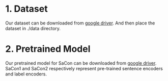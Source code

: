 # 1. Dataset

Our dataset can be downloaded from [google driver](https://drive.google.com/drive/folders/1T1sTISiSPYIuY7PvwBTFRvvARoPNs0Ab?usp=drive_link). And then place the dataset in ./data directory.

# 2. Pretrained Model

Our pretrained model for SaCon can be downloaded from [google driver](https://drive.google.com/drive/folders/14Cio-r_bQNRMxuVZwH07NunSPzCgNQZY?usp=sharing). SaCon1 and SaCon2 respectively represent pre-trained sentence encoders and label encoders. 




